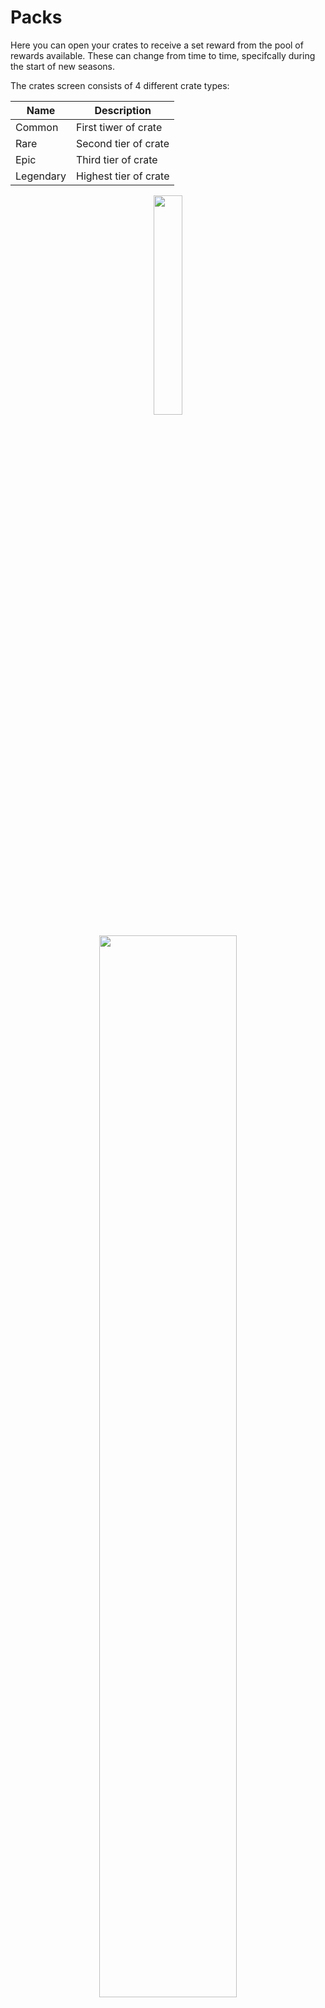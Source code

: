 # Packs

Here you can open your crates to receive a set reward from the pool of rewards available. These can change from time to time, specifcally during the start of new seasons.

The crates screen consists of 4 different crate types:

| Name | Description |
|---|---|
| Common | First tiwer of crate |
| Rare | Second tier of crate |
| Epic | Third tier of crate |
| Legendary | Highest tier of crate |
</div>

<p align="center" width="100%">
    <img width="30%" src="https://i.imgur.com/LBjMx43.png">
</p>

  <p align="center" width="100%">
    <img width="66%" src="https://i.imgur.com/CmUUKiU.png">
  </p>
  
## Crate Rewards

  <p align="center" width="100%">
    <img width="77%" src="https://i.imgur.com/3rmbnhY.png">
  </p>

  <p align="center" width="100%">
    <img width="77%" src="https://i.imgur.com/mpLmqJ3.png">
  </p>